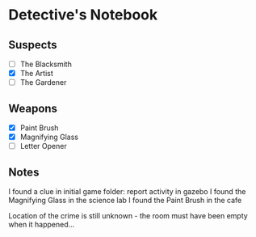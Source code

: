 # Detective's Notebook

## Suspects
- [ ] The Blacksmith
- [x] The Artist
- [ ] The Gardener

## Weapons
- [x] Paint Brush
- [x] Magnifying Glass
- [ ] Letter Opener

## Notes

I found a clue in initial game folder: report activity in gazebo
I found the Magnifying Glass in the science lab
I found the Paint Brush in the cafe

Location of the crime is still unknown - the room must have been empty when it happened...
